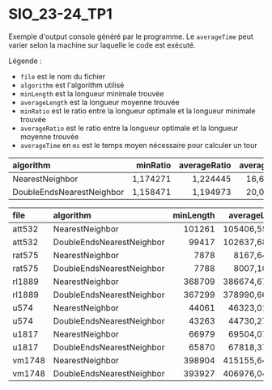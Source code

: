 # SIO_23-24_TP1

Exemple d'output console généré par le programme. Le ```averageTime``` peut varier selon la machine sur laquelle le code est exécuté.

Légende :
- ```file``` est le nom du fichier 
- ```algorithm``` est l'algorithm utilisé
- ```minLength``` est la longueur minimale trouvée
- ```averageLength``` est la longueur moyenne trouvée
- ```minRatio``` est le ratio entre la longueur optimale et la longueur minimale trouvée
- ```averageRatio``` est le ratio entre la longueur optimale et la longueur moyenne trouvée
- ```averageTime``` en ```ms``` est le temps moyen nécessaire pour calculer un tour

| algorithm                 | minRatio | averageRatio | averageTime |
|:--------------------------|---------:|-------------:|------------:|
| NearestNeighbor           | 1,174271 |     1,224445 |   16,668824 |
| DoubleEndsNearestNeighbor | 1,158471 |     1,194973 |   20,045331 |

| file    | algorithm                 | minLength | averageLength | minRatio | averageRatio | averageTime |
|:--------|:--------------------------|----------:|--------------:|---------:|-------------:|------------:|
| att532  | NearestNeighbor           |    101261 | 105406,556391 | 1,167556 |     1,215355 |    0,542433 |
| att532  | DoubleEndsNearestNeighbor |     99417 | 102637,689850 | 1,146295 |     1,183430 |    0,747343 |
| rat575  | NearestNeighbor           |      7878 |   8167,643478 | 1,163148 |     1,205912 |    0,508262 |
| rat575  | DoubleEndsNearestNeighbor |      7788 |   8007,109565 | 1,149860 |     1,182210 |    0,626684 |
| rl1889  | NearestNeighbor           |    368709 | 386674,676548 | 1,164825 |     1,221582 |   34,575047 |
| rl1889  | DoubleEndsNearestNeighbor |    367299 | 378990,666490 | 1,160370 |     1,197307 |   44,567601 |
| u574    | NearestNeighbor           |     44061 |  46323,010453 | 1,193903 |     1,255196 |    1,136667 |
| u574    | DoubleEndsNearestNeighbor |     43263 |  44730,273519 | 1,172280 |     1,212038 |    0,896798 |
| u1817   | NearestNeighbor           |     66979 |  69504,077600 | 1,170941 |     1,215085 |   35,504831 |
| u1817   | DoubleEndsNearestNeighbor |     65870 |  67818,374794 | 1,151553 |     1,185615 |   38,923198 |
| vm1748  | NearestNeighbor           |    398904 | 415155,640732 | 1,185253 |     1,233541 |   27,745701 |
| vm1748  | DoubleEndsNearestNeighbor |    393927 | 406976,049771 | 1,170465 |     1,209237 |   34,510365 |

